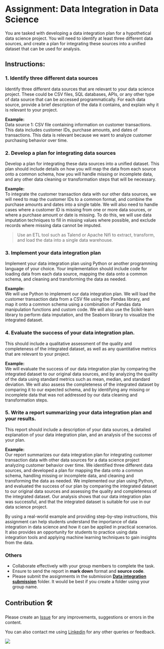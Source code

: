 # Assignment: Data Integration in Data Science

You are tasked with developing a data integration plan for a hypothetical data science project. You will need to identify at least three different data sources, and create a plan for integrating these sources into a unified dataset that can be used for analysis.

## Instructions:

### 1. Identify three different data sources
Identify three different data sources that are relevant to your data science project. These could be CSV files, SQL databases, APIs, or any other type of data source that can be accessed programmatically. For each data source, provide a brief description of the data it contains, and explain why it is relevant to your project.

**Example:**<br>
Data source 1: CSV file containing information on customer transactions. This data includes customer IDs, purchase amounts, and dates of transactions. This data is relevant because we want to analyze customer purchasing behavior over time.

### 2. Develop a plan for integrating data sources
Develop a plan for integrating these data sources into a unified dataset. This plan should include details on how you will map the data from each source onto a common schema, how you will handle missing or incomplete data, and any other data cleaning or transformation steps that will be necessary.

**Example:**<br>
To integrate the customer transaction data with our other data sources, we will need to map the customer IDs to a common format, and combine the purchase amounts and dates into a single table. We will also need to handle cases where a customer ID is missing from one or more data sources, or where a purchase amount or date is missing. To do this, we will use data imputation techniques to fill in missing values where possible, and exclude records where missing data cannot be imputed.

> Use an ETL tool such as Talend or Apache Nifi to extract, transform, and load the data into a single data warehouse.


### 3. Implement your data integration plan
Implement your data integration plan using Python or another programming language of your choice. Your implementation should include code for loading data from each data source, mapping the data onto a common schema, and cleaning and transforming the data as needed.

**Example:**<br>
We will use Python to implement our data integration plan. We will load the customer transaction data from a CSV file using the Pandas library, and map it onto a common schema using a combination of Pandas data manipulation functions and custom code. We will also use the Scikit-learn library to perform data imputation, and the Seaborn library to visualize the integrated dataset.

### 4. Evaluate the success of your data integration plan. 
This should include a qualitative assessment of the quality and completeness of the integrated dataset, as well as any quantitative metrics that are relevant to your project.

**Example:**<br>
We will evaluate the success of our data integration plan by comparing the integrated dataset to our original data sources, and by analyzing the quality of the data using standard metrics such as mean, median, and standard deviation. We will also assess the completeness of the integrated dataset by comparing it to our expected schema, and by identifying any missing or incomplete data that was not addressed by our data cleaning and transformation steps.

### 5. Write a report summarizing your data integration plan and your results. 
This report should include a description of your data sources, a detailed explanation of your data integration plan, and an analysis of the success of your plan.

**Example:**<br>
Our report summarizes our data integration plan for integrating customer transaction data with other data sources for a data science project analyzing customer behavior over time. We identified three different data sources, and developed a plan for mapping the data onto a common schema, handling missing or incomplete data, and cleaning and transforming the data as needed. We implemented our plan using Python, and evaluated the success of our plan by comparing the integrated dataset to our original data sources and assessing the quality and completeness of the integrated dataset. Our analysis shows that our data integration plan was successful, and that the integrated dataset is suitable for use in our data science project.

By using a real-world example and providing step-by-step instructions, this assignment can help students understand the importance of data integration in data science and how it can be applied in practical scenarios. It also provides an opportunity for students to practice using data integration tools and applying machine learning techniques to gain insights from the data.

### Others
- Collaborate effectively with your group members to complete the task.
- Ensure to send the report in **mark down** format and **source code**.
- Please submit the assignments in the submission [**Data integration submission**](https://github.com/drshahizan/special-topic-data-engineering/tree/main/assignment/data-integration/submission/) folder. It would be best if you create a folder using your group name.

## Contribution 🛠️
Please create an [Issue](https://github.com/drshahizan/special-topic-data-engineering/issues) for any improvements, suggestions or errors in the content.

You can also contact me using [Linkedin](https://www.linkedin.com/in/drshahizan/) for any other queries or feedback.

![](https://visitor-badge.glitch.me/badge?page_id=drshahizan)
